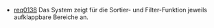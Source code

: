 * [req0138](https://github.com/PolitAktiv/politaktiv-requirements/tree/master/de/requirements/req0138.md) 
Das System zeigt für die Sortier- und Filter-Funktion jeweils aufklappbare Bereiche an.